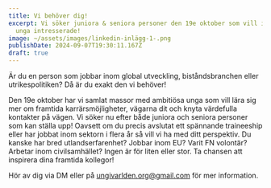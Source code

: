 ```yaml
---
title: Vi behöver dig!
excerpt: Vi söker juniora & seniora personer den 19e oktober som vill inspirera
  unga intresserade!
image: ~/assets/images/linkedin-inlägg-1-.png
publishDate: 2024-09-07T19:30:11.167Z
draft: true
---
```

<!--StartFragment-->

Är du en person som jobbar inom global utveckling, biståndsbranchen eller utrikespolitiken? Då är du exakt den vi behöver!



Den 19e oktober har vi samlat massor med ambitiösa unga som vill lära sig mer om framtida karrärsmöjligheter, vägarna dit och knyta värdefulla kontakter på vägen. Vi söker nu efter både juniora och seniora personer som kan ställa upp! Oavsett om du precis avslutat ett spännande traineeship eller har jobbat inom sektorn i flera år så vill vi ha med ditt perspektiv. Du kanske har bred utlandserfarenhet? Jobbar inom EU? Varit FN volontär? Arbetar inom civilsamhället? Ingen är för liten eller stor. Ta chansen att inspirera dina framtida kollegor! 



Hör av dig via DM eller på [ungivarlden.org@gmail.com](mailto:ungivarlden.org@gmail.com) för mer information.

<!--EndFragment-->